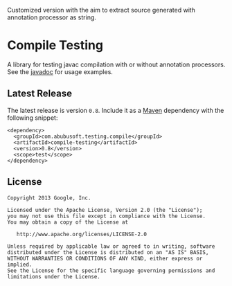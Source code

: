 Customized version with the aim to extract source generated with annotation processor as string.

Compile Testing
===============

A library for testing javac compilation with or without annotation processors. See the [javadoc][package-info] for usage examples.

Latest Release
--------------

The latest release is version `0.8`.  Include it as a [Maven](http://maven.apache.org/) dependency with the following snippet:

```
<dependency>
  <groupId>com.abubusoft.testing.compile</groupId>
  <artifactId>compile-testing</artifactId>
  <version>0.8</version>
  <scope>test</scope>
</dependency>
```

License
-------

    Copyright 2013 Google, Inc.

    Licensed under the Apache License, Version 2.0 (the "License");
    you may not use this file except in compliance with the License.
    You may obtain a copy of the License at

       http://www.apache.org/licenses/LICENSE-2.0

    Unless required by applicable law or agreed to in writing, software
    distributed under the License is distributed on an "AS IS" BASIS,
    WITHOUT WARRANTIES OR CONDITIONS OF ANY KIND, either express or implied.
    See the License for the specific language governing permissions and
    limitations under the License.

[package-info]: https://github.com/google/compile-testing/blob/master/src/main/java/com/google/testing/compile/package-info.java
